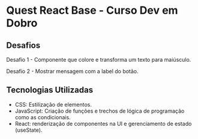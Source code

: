 # Quest React Base - Curso Dev em Dobro

## Desafios

Desafio 1 - Componente que colore e transforma um texto para maiúsculo.

Desafio 2 - Mostrar mensagem com a label do botão.

## Tecnologias Utilizadas
- CSS: Estilização de elementos.
- JavaScript: Criação de funções e trechos de lógica de programação como as condicionais.
- React: renderização de componentes na UI e gerenciamento de estado (useState).

